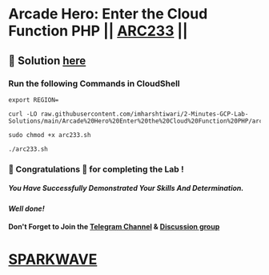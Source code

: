 # Arcade Hero: Enter the Cloud Function PHP || [ARC233](https://www.cloudskillsboost.google/focuses/98839?parent=catalog) ||

## 🔑 Solution [here](https://www.youtube.com/@sparkwave.01)

### Run the following Commands in CloudShell

```
export REGION=
```
```
curl -LO raw.githubusercontent.com/imharshtiwari/2-Minutes-GCP-Lab-Solutions/main/Arcade%20Hero%20Enter%20the%20Cloud%20Function%20PHP/arc233.sh

sudo chmod +x arc233.sh

./arc233.sh
```

### 🐼 Congratulations 🎉 for completing the Lab !

##### *You Have Successfully Demonstrated Your Skills And Determination.*

#### *Well done!*

#### Don't Forget to Join the [Telegram Channel](https://t.me/sparkwave.01) & [Discussion group](https://t.me/sparkwave.01chats)

# [SPARKWAVE](https://www.youtube.com/@sparkwave.01)
